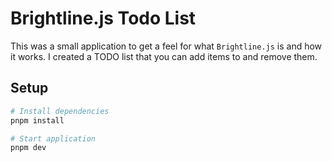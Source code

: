 # Brightline.js Todo List

This was a small application to get a feel for what `Brightline.js` is and how it works. I created a TODO list that you can add items to and remove them.

## Setup

```sh
# Install dependencies
pnpm install

# Start application
pnpm dev
```
